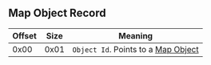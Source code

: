 ## Map Object Record

 Offset | Size | Meaning
--------|------|--------
0x00 | 0x01 | `Object Id`. Points to a [Map Object](../../Enumerations/ALM/MapObject.md)
